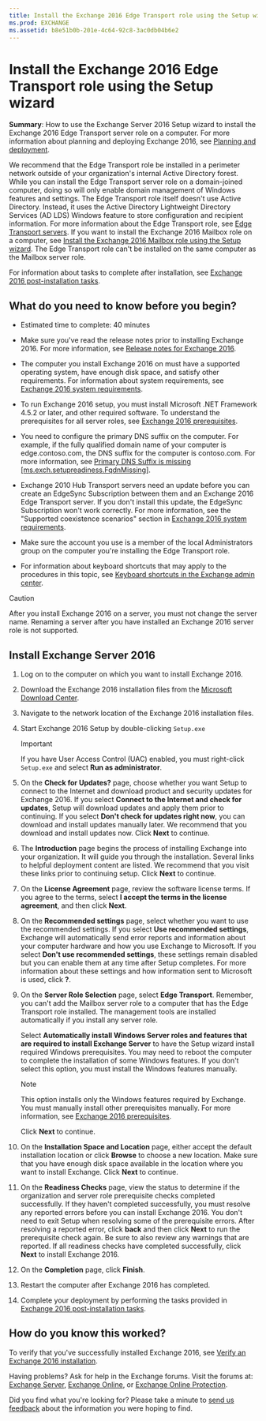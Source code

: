 ```yaml
---
title: Install the Exchange 2016 Edge Transport role using the Setup wizard
ms.prod: EXCHANGE
ms.assetid: b8e51b0b-201e-4c64-92c8-3ac0db04b6e2
---
```



# Install the Exchange 2016 Edge Transport role using the Setup wizard
 **Summary**: How to use the Exchange Server 2016 Setup wizard to install the Exchange 2016 Edge Transport server role on a computer.
For more information about planning and deploying Exchange 2016, see  [Planning and deployment](planning-and-deployment.md).
  
    
    

We recommend that the Edge Transport role be installed in a perimeter network outside of your organization's internal Active Directory forest. While you can install the Edge Transport server role on a domain-joined computer, doing so will only enable domain management of Windows features and settings. The Edge Transport role itself doesn't use Active Directory. Instead, it uses the Active Directory Lightweight Directory Services (AD LDS) Windows feature to store configuration and recipient information. For more information about the Edge Transport role, see  [Edge Transport servers](edge-transport-servers.md).
If you want to install the Exchange 2016 Mailbox role on a computer, see  [Install the Exchange 2016 Mailbox role using the Setup wizard](install-the-exchange-2016-mailbox-role-using-the-setup-wizard.md). The Edge Transport role can't be installed on the same computer as the Mailbox server role.
  
    
    

For information about tasks to complete after installation, see  [Exchange 2016 post-installation tasks](exchange-2016-post-installation-tasks.md).
## What do you need to know before you begin?


- Estimated time to complete: 40 minutes
    
  
- Make sure you've read the release notes prior to installing Exchange 2016. For more information, see  [Release notes for Exchange 2016](release-notes-for-exchange-2016.md).
    
  
- The computer you install Exchange 2016 on must have a supported operating system, have enough disk space, and satisfy other requirements. For information about system requirements, see  [Exchange 2016 system requirements](exchange-2016-system-requirements.md).
    
  
- To run Exchange 2016 setup, you must install Microsoft .NET Framework 4.5.2 or later, and other required software. To understand the prerequisites for all server roles, see  [Exchange 2016 prerequisites](exchange-2016-prerequisites.md).
    
  
- You need to configure the primary DNS suffix on the computer. For example, if the fully qualified domain name of your computer is edge.contoso.com, the DNS suffix for the computer is contoso.com. For more information, see  [Primary DNS Suffix is missing [ms.exch.setupreadiness.FqdnMissing]](primary-dns-suffix-is-missing-ms-exch-setupreadiness-fqdnmissing.md).
    
  
-  Exchange 2010 Hub Transport servers need an update before you can create an EdgeSync Subscription between them and an Exchange 2016 Edge Transport server. If you don't install this update, the EdgeSync Subscription won't work correctly. For more information, see the "Supported coexistence scenarios" section in [Exchange 2016 system requirements](exchange-2016-system-requirements.md).
    
  
- Make sure the account you use is a member of the local Administrators group on the computer you're installing the Edge Transport role.
    
  
- For information about keyboard shortcuts that may apply to the procedures in this topic, see  [Keyboard shortcuts in the Exchange admin center](keyboard-shortcuts-in-the-exchange-admin-center.md).
    
  

> [!CAUTION]
> After you install Exchange 2016 on a server, you must not change the server name. Renaming a server after you have installed an Exchange 2016 server role is not supported. 
  
    
    


## Install Exchange Server 2016


1. Log on to the computer on which you want to install Exchange 2016. 
    
  
2. Download the Exchange 2016 installation files from the  [Microsoft Download Center](https://go.microsoft.com/fwlink/p/?LinkId=627251).
    
  
3. Navigate to the network location of the Exchange 2016 installation files.
    
  
4. Start Exchange 2016 Setup by double-clicking  `Setup.exe`
    
    > [!IMPORTANT]
      > If you have User Access Control (UAC) enabled, you must right-click  `Setup.exe` and select **Run as administrator**. 
5. On the **Check for Updates?** page, choose whether you want Setup to connect to the Internet and download product and security updates for Exchange 2016. If you select **Connect to the Internet and check for updates**, Setup will download updates and apply them prior to continuing. If you select **Don't check for updates right now**, you can download and install updates manually later. We recommend that you download and install updates now. Click **Next** to continue.
    
  
6. The **Introduction** page begins the process of installing Exchange into your organization. It will guide you through the installation. Several links to helpful deployment content are listed. We recommend that you visit these links prior to continuing setup. Click **Next** to continue.
    
  
7. On the **License Agreement** page, review the software license terms. If you agree to the terms, select **I accept the terms in the license agreement**, and then click **Next**.
    
  
8. On the **Recommended settings** page, select whether you want to use the recommended settings. If you select **Use recommended settings**, Exchange will automatically send error reports and information about your computer hardware and how you use Exchange to Microsoft. If you select **Don't use recommended settings**, these settings remain disabled but you can enable them at any time after Setup completes. For more information about these settings and how information sent to Microsoft is used, click **?**.
    
  
9. On the **Server Role Selection** page, select **Edge Transport**. Remember, you can't add the Mailbox server role to a computer that has the Edge Transport role installed. The management tools are installed automatically if you install any server role. 
    
    Select **Automatically install Windows Server roles and features that are required to install Exchange Server** to have the Setup wizard install required Windows prerequisites. You may need to reboot the computer to complete the installation of some Windows features. If you don't select this option, you must install the Windows features manually.
    
    > [!NOTE]
      > This option installs only the Windows features required by Exchange. You must manually install other prerequisites manually. For more information, see  [Exchange 2016 prerequisites](exchange-2016-prerequisites.md). 

    Click **Next** to continue.
    
  
10. On the **Installation Space and Location** page, either accept the default installation location or click **Browse** to choose a new location. Make sure that you have enough disk space available in the location where you want to install Exchange. Click **Next** to continue.
    
  
11. On the **Readiness Checks** page, view the status to determine if the organization and server role prerequisite checks completed successfully. If they haven't completed successfully, you must resolve any reported errors before you can install Exchange 2016. You don't need to exit Setup when resolving some of the prerequisite errors. After resolving a reported error, click **back** and then click **Next** to run the prerequisite check again. Be sure to also review any warnings that are reported. If all readiness checks have completed successfully, click **Next** to install Exchange 2016.
    
  
12. On the **Completion** page, click **Finish**.
    
  
13. Restart the computer after Exchange 2016 has completed.
    
  
14. Complete your deployment by performing the tasks provided in  [Exchange 2016 post-installation tasks](exchange-2016-post-installation-tasks.md).
    
  

## How do you know this worked?

To verify that you've successfully installed Exchange 2016, see  [Verify an Exchange 2016 installation](verify-an-exchange-2016-installation.md).
  
    
    
Having problems? Ask for help in the Exchange forums. Visit the forums at:  [Exchange Server](https://go.microsoft.com/fwlink/p/?linkId=60612),  [Exchange Online](https://go.microsoft.com/fwlink/p/?linkId=267542), or  [Exchange Online Protection](https://go.microsoft.com/fwlink/p/?linkId=285351).
  
    
    
Did you find what you're looking for? Please take a minute to  [send us feedback](mailto:ExchangeHelpFeedback@microsoft.com&amp;subject=Exchange%202016%20help%20feedback&amp;Body=Thanks%20for%20taking%20the%20time%20to%20send%20us%20feedback!%20We%20strive%20to%20respond%20to%20every%20message%20we%20receive,%20even%20though%20it%20might%20take%20us%20a%20while.%20Let%20us%20know%20what%20you%20think%20about%20Exchange%20content:%20What%20are%20we%20doing%20right%3F%20How%20can%20we%20make%20help%20better%3F%0APlease%20note%20that%20we're%20unable%20to%20respond%20to%20requests%20for%20support%20submitted%20via%20this%20email%20address.%20If%20you%20need%20help,%20please%20contact%20Exchange%20Server%20support%20at%20http://go.microsoft.com/fwlink/p/%3FLinkId=402506.%0AThanks!%0AThe%20Exchange%20Server%20Content%20Publishing%20team) about the information you were hoping to find.
  
    
    


